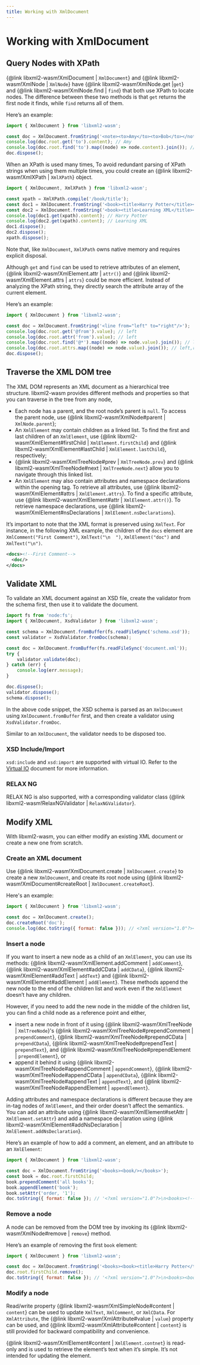 ```yaml
---
title: Working with XmlDocument
---
```

# Working with XmlDocument

## Query Nodes with XPath

{@link libxml2-wasm!XmlDocument | `XmlDocument`} and {@link libxml2-wasm!XmlNode | `XmlNode`}
have {@link libxml2-wasm!XmlNode.get |`get`} and {@link libxml2-wasm!XmlNode.find | `find`}
that both use XPath to locate nodes.
The difference between these two methods is that `get` returns the first node it finds,
while `find` returns all of them.

Here’s an example:

```js
import { XmlDocument } from 'libxml2-wasm';

const doc = XmlDocument.fromString('<note><to>Amy</to><to>Bob</to></note>');
console.log(doc.root.get('to').content); // Amy
console.log(doc.root.find('to').map((node) => node.content).join()); // Amy,Bob
doc.dispose();
```

When an XPath is used many times,
To avoid redundant parsing of XPath strings when using them multiple times,
you could create an {@link libxml2-wasm!XmlXPath | `XmlXPath`} object.

```js
import { XmlDocument, XmlXPath } from 'libxml2-wasm';

const xpath = XmlXPath.compile('/book/title');
const doc1 = XmlDocument.fromString('<book><title>Harry Potter</title></book>');
const doc2 = XmlDocument.fromString('<book><title>Learning XML</title></book>');
console.log(doc1.get(xpath).content); // Harry Potter
console.log(doc2.get(xpath).content); // Learning XML
doc1.dispose();
doc2.dispose();
xpath.dispose();
```

Note that, like `XmlDocument`, `XmlXPath` owns native memory and requires explicit disposal.

Although `get` and `find` can be used to retrieve attributes of an element,
{@link libxml2-wasm!XmlElement.attr | `attr()`} and {@link libxml2-wasm!XmlElement.attrs | `attrs`} could be more efficient.
Instead of analyzing the XPath string,
they directly search the attribute array of the current element.

Here’s an example:

```js
import { XmlDocument } from 'libxml2-wasm';

const doc = XmlDocument.fromString('<line from="left" to="right"/>');
console.log(doc.root.get('@from').value); // left
console.log(doc.root.attr('from').value); // left
console.log(doc.root.find('@*').map((node) => node.value).join()); // left,right
console.log(doc.root.attrs.map((node) => node.value).join()); // left,right
doc.dispose();
```

## Traverse the XML DOM tree

The XML DOM represents an XML document as a hierarchical tree structure.
libxml2-wasm provides different methods and properties so that you can traverse in the tree from any node,

- Each node has a parent, and the root node’s parent is `null`.
To access the parent node, use {@link libxml2-wasm!XmlNode#parent | `XmlNode.parent`};
- An `XmlElement` may contain children as a linked list.
To find the first and last children of an `XmlElement`,
use {@link libxml2-wasm!XmlElement#firstChild | `XmlElement.firstChild`} and {@link libxml2-wasm!XmlElement#lastChild | `XmlElement.lastChild`},
respectively;
- {@link libxml2-wasm!XmlTreeNode#prev | `XmlTreeNode.prev`} and {@link libxml2-wasm!XmlTreeNode#next | `XmlTreeNode.next`} allow you to navigate through this linked list.
- An `XmlElement` may also contain attributes and namespace declarations within the opening tag.
To retrieve all attributes, use {@link libxml2-wasm!XmlElement#attrs | `XmlElement.attrs`}.
To find a specific attribute, use {@link libxml2-wasm!XmlElement#attr | `XmlElement.attr()`}.
To retrieve namespace declarations, use {@link libxml2-wasm!XmlElement#nsDeclarations | `XmlElement.nsDeclarations`}.

It’s important to note that the XML format is preserved using `XmlText`.
For instance, in the following XML example,
the children of the `docs` element are `XmlComment("First Comment")`, `XmlText("\n  ")`, `XmlElement("doc")` and `XmlText("\n")`.

```xml
<docs><!--First Comment-->
  <doc/>
</docs>
```

## Validate XML

To validate an XML document against an XSD file, create the validator from the schema first,
then use it to validate the document.

```js
import fs from 'node:fs';
import { XmlDocument, XsdValidator } from 'libxml2-wasm';

const schema = XmlDocument.fromBuffer(fs.readFileSync('schema.xsd'));
const validator = XsdValidator.fromDoc(schema);

const doc = XmlDocument.fromBuffer(fs.readFileSync('document.xml'));
try {
    validator.validate(doc);
} catch (err) {
    console.log(err.message);
}

doc.dispose();
validator.dispose();
schema.dispose();
```

In the above code snippet, the XSD schema is parsed as an `XmlDocument` using `XmlDocument.fromBuffer` first,
and then create a validator using `XsdValidator.fromDoc`.

Similar to an `XmlDocument`, the validator needs to be disposed too.

### XSD Include/Import

`xsd:include` and `xsd:import` are supported with virtual IO.
Refer to the [Virtual IO](io.md#virtualio-and-xinclude-experimental) document for more information.

### RELAX NG

RELAX NG is also supported, with a corresponding validator class {@link libxml2-wasm!RelaxNGValidator | `RelaxNGValidator`}.

## Modify XML

With libxml2-wasm, you can either modify an existing XML document or create a new one from scratch.


### Create an XML document

Use {@link libxml2-wasm!XmlDocument.create | `XmlDocument.create`} to create a new `XmlDocument`,
and create its root node using {@link libxml2-wasm!XmlDocument#createRoot | `XmlDocument.createRoot`}.

Here's an example:

```js
import { XmlDocument } from 'libxml2-wasm';

const doc = XmlDocument.create();
doc.createRoot('doc');
console.log(doc.toString({ format: false })); // <?xml version="1.0"?><doc/>
```

### Insert a node

If you want to insert a new node as a child of an `XmlElement`,
you can use its methods: {@link libxml2-wasm!XmlElement.addComment | `addComment`},
{@link libxml2-wasm!XmlElement#addCData | `addCData`}, {@link libxml2-wasm!XmlElement#addText | `addText`}
and {@link libxml2-wasm!XmlElement#addElement | `addElement`}.
These methods append the new node to the end of the children list and work even if the `XmlElement` doesn’t have any children.

However, if you need to add the new node in the middle of the children list,
you can find a child node as a reference point and either,
- insert a new node in front of it using {@link libxml2-wasm!XmlTreeNode | `XmlTreeNode`}'s
{@link libxml2-wasm!XmlTreeNode#prependComment | `prependComment`},
{@link libxml2-wasm!XmlTreeNode#prependCData | `prependCData`},
{@link libxml2-wasm!XmlTreeNode#prependText | `prependText`},
and {@link libxml2-wasm!XmlTreeNode#prependElement | `prependElement`}, or
- append it behind it using
{@link libxml2-wasm!XmlTreeNode#appendComment | `appendComment`},
{@link libxml2-wasm!XmlTreeNode#appendCData | `appendCData`},
{@link libxml2-wasm!XmlTreeNode#appendText | `appendText`},
and {@link libxml2-wasm!XmlTreeNode#appendElement | `appendElement`}.

Adding attributes and namespace declarations is different because they are in-tag nodes of `XmlElement`,
and their order doesn’t affect the semantics.
You can add an attribute using {@link libxml2-wasm!XmlElement#setAttr | `XmlElement.setAttr`}
and add a namespace declaration using {@link libxml2-wasm!XmlElement#addNsDeclaration | `XmlElement.addNsDeclaration`}.

Here’s an example of how to add a comment, an element, and an attribute to an `XmlElement`:

```js
import { XmlDocument } from 'libxml2-wasm';

const doc = XmlDocument.fromString('<books><book/></books>');
const book = doc.root.firstChild;
book.prependComment('all books');
book.appendElement('book');
book.setAttr('order, '1');
doc.toString({ format: false }); // '<?xml version="1.0"?>\n<books><!--all books--><book order="1"/><book/></books>\n'
```

### Remove a node

A node can be removed from the DOM tree by invoking its {@link libxml2-wasm!XmlNode#remove | `remove`} method.

Here’s an example of removing the first `book` element:

```js
import { XmlDocument } from 'libxml2-wasm';

const doc = XmlDocument.fromString('<books><book><title>Harry Potter</title></book><book/></books>');
doc.root.firstChild.remove();
doc.toString({ format: false }); // '<?xml version="1.0"?>\n<books><book/></books>'
```

### Modify a node

Read/write property {@link libxml2-wasm!XmlSimpleNode#content | `content`}
can be used to update `XmlText`, `XmlComment`, or `XmlCData`.
For `XmlAttribute`, the {@link libxml2-wasm!XmlAttribute#value | `value`} property can be used,
and {@link libxml2-wasm!XmlAttribute#content | `content`} is still provided for backward compatibility and convenience.

{@link libxml2-wasm!XmlElement#content | `XmlElement.contnet`} is read-only
and is used to retrieve the element’s text when it’s simple.
It’s not intended for updating the element.
